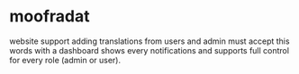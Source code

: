 # moofradat
website support adding translations from users and admin must accept this words with a dashboard shows every notifications and supports full control for every role (admin or user). 

